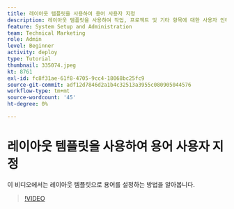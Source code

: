 ```yaml
---
title: 레이아웃 템플릿을 사용하여 용어 사용자 지정
description: 레이아웃 템플릿을 사용하여 작업, 프로젝트 및 기타 항목에 대한 사용자 인터페이스에 표시되는 용어를 사용자 지정하는 방법을 알아봅니다.
feature: System Setup and Administration
team: Technical Marketing
role: Admin
level: Beginner
activity: deploy
type: Tutorial
thumbnail: 335074.jpeg
kt: 8761
exl-id: fc8f31ae-61f8-4705-9cc4-18068bc25fc9
source-git-commit: adf12d7846d2a1b4c32513a3955c080905044576
workflow-type: tm+mt
source-wordcount: '45'
ht-degree: 0%

---
```


# 레이아웃 템플릿을 사용하여 용어 사용자 지정

이 비디오에서는 레이아웃 템플릿으로 용어를 설정하는 방법을 알아봅니다.

>[!VIDEO](https://video.tv.adobe.com/v/335074/?quality=12)
